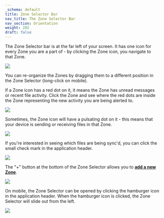 ```yaml
---
_schema: default
title: Zone Selector Bar
nav_title: The Zone Selector Bar
nav_section: Orientation
weight: 202
draft: false
---
```

The Zone Selector bar is at the far left of your screen. It has one icon for every Zone you are a part of - by clicking the Zone icon, you navigate to that Zone.

![](/uploads/image-13.png)

You can re-organize the Zones by dragging them to a different position in the Zone Selector (long-click on mobile).

If a Zone icon has a red dot on it, it means the Zone has unread messages or recent file activity. Click the Zone and see where the red dots are inside the Zone representing the new activity you are being alerted to.

![](/uploads/image-15.png)

Sometimes, the Zone icon will have a pulsating dot on it - this means that your device is sending or receiving files in that Zone.

![](/uploads/image-16.png)

If you're interested in seeing which files are being sync'd, you can click the small check mark in the application header.

![](/uploads/image-17.png)

The "+" button at the bottom of the Zone Selector allows you to <a href="https://app.docs.diode.io/docs/navigating/create-a-zone/" target="_blank" rel="noopener"><strong>add a new Zone</strong></a>.

![](/uploads/image-18.png)

On mobile, the Zone Selector can be opened by clicking the hamburger icon in the application header. When the hamburger icon is clicked, the Zone Selector will slide out from the left.

![](/uploads/image-20.png)